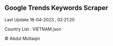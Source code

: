 

## Google Trends Keywords Scraper 
 
Last Update 18-04-2023 , 02:21:20

Country List :
VIETNAM.json



© Abdul Muttaqin 
